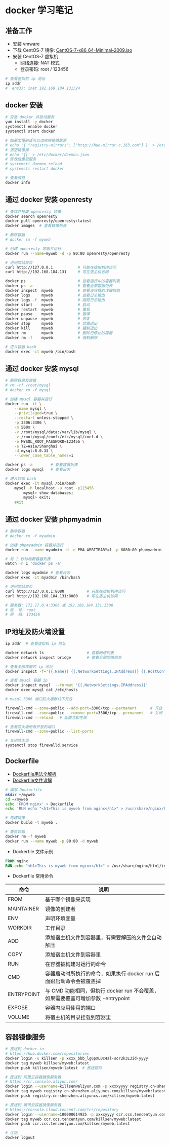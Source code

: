 # docker 学习笔记

## 准备工作

* 安装 vmware
* 下载 CentOS-7 镜像: [CentOS-7-x86_64-Minimal-2009.iso](https://mirrors.aliyun.com/centos/7/isos/x86_64/CentOS-7-x86_64-Minimal-2009.iso?spm=a2c6h.25603864.0.0.74092d1cKCOuxM)
* 安装 CentOS-7 虚拟机
    * 网络连接: NAT 模式
    * 登录密码: root / 123456

```sh
# 查看虚拟机 ip 地址
ip addr
#  ens33: inet 192.168.184.131/24
```

## docker 安装

```sh
# 安装 docker 并启动服务
yum install -y docker
systemctl enable docker
systemctl start docker

# 如果太慢的话可以改用网易镜像源
# echo '{ "registry-mirrors": ["http://hub-mirror.c.163.com"] }' > /etc/docker/daemon.json
# 清空镜像源
# echo '{}' > /etc/docker/daemon.json
# 修改后重启服务
# systemctl daemon-reload
# systemctl restart docker

# 查看信息
docker info
```

## 通过 docker 安装 openresty

```sh
# 查找并拉取 openresty 镜像
docker search openresty
docker pull openresty/openresty:latest
docker images  # 查看镜像列表

# 删除容器
# docker rm -f myweb

# 创建 openresty 容器并运行
docker run --name=myweb -d -p 80:80 openresty/openresty

# 访问网站首页
curl http://127.0.0.1           # 只能在虚拟机内访问
curl http://192.168.184.131     # 可在宿主机访问

docker ps                       # 查看运行中的容器列表
docker ps -a                    # 查看全部容器列表
docker inspect  myweb           # 查看该容器的详细信息
docker logs     myweb           # 查看日志输出
docker logs -f  myweb           # 跟踪日志输出
docker start    myweb           # 启动
docker restart  myweb           # 重启
docker pause    myweb           # 暂停
docker unpause  myweb           # 恢复
docker stop     myweb           # 优雅退出
docker kill     myweb           # 强制退出
docker rm       myweb           # 删除已停止的容器
docker rm -f    myweb           # 强制删除

# 进入容器 bash
docker exec -it myweb /bin/bash
```

## 通过 docker 安装 mysql

```sh
# 删除目录及容器
# rm -rf /root/mysql
# docker rm -f mysql

# 创建 mysql 容器并运行
docker run -it \
    --name mysql \
    --privileged=true \
    --restart unless-stopped \
    -p 3306:3306 \
    -m 500m \
    -v /root/mysql/data:/var/lib/mysql \
    -v /root/mysql/conf:/etc/mysql/conf.d \
    -e MYSQL_ROOT_PASSWORD=123456 \
    -e TZ=Asia/Shanghai \
    -d mysql:8.0.33 \
    --lower_case_table_names=1

docker ps -a        # 查看容器列表
docker logs mysql   # 查看日志

# 进入容器 bash
docker exec -it mysql /bin/bash
    mysql -h localhost -u root -p123456
        mysql> show databases;
        mysql> exit;
    exit
```

## 通过 docker 安装 phpmyadmin

```sh
# 删除容器
# docker rm -f myadmin

# 创建 phpmyadmin 容器并运行
docker run --name myadmin -d -e PMA_ARBITRARY=1 -p 8080:80 phpmyadmin

# 每 1 秒钟刷新容器列表
watch -n 1 'docker ps -a'

docker logs myadmin # 查看日志
docker exec -it myadmin /bin/bash

# 访问网站首页
curl http://127.0.0.1:8080          # 只能在虚拟机内访问
curl http://192.168.184.131:8080    # 可在宿主机访问

# 服务器: 172.17.0.4:3306 或 192.168.184.131:3306
# 账  号: root
# 密  码: 123456
```

## IP地址及防火墙设置

```sh
ip addr  # 查看虚拟机 ip 地址

docker network ls                   # 查看网络列表
docker network inspect bridge       # 查看全部网络信息

# 查看全部容器的 ip 地址
docker inspect -f='{{.Name}} {{.NetworkSettings.IPAddress}} {{.HostConfig.PortBindings}}' $(docker ps -aq)

# 查看 mysql 容器 ip
docker inspect mysql  --format '{{.NetworkSettings.IPAddress}}'
docker exec mysql cat /etc/hosts

# mysql 3306 端口防火墙默认不开放

firewall-cmd --zone=public --add-port=3306/tcp --permanent      # 开放 3306 端口
firewall-cmd --zone=public --remove-port=3306/tcp --permanent   # 关闭 3306 端口
firewall-cmd --reload   # 配置立即生效

# 查看防火墙所有开放的端口
firewall-cmd --zone=public --list-ports

# 关闭防火墙
systemctl stop firewalld.service
```

## Dockerfile

* [Dockerfile用法全解析](https://www.bilibili.com/video/BV1k7411B7QL)
* [Dockerfile文件详解](https://www.cnblogs.com/panwenbin-logs/p/8007348.html)

```sh
# 编写 Dockerfile
mkdir ~/myweb
cd ~/myweb
echo 'FROM nginx' > Dockerfile
echo 'RUN echo "<h1>This is myweb from nginx</h1>" > /usr/share/nginx/html/index.html' >> Dockerfile

# 构建镜像
docker build -t myweb .

# 重启容器
docker rm -f myweb
docker run --name myweb -p 80:80 -d myweb
```

* Dockerfile 文件示例

```Dockerfile
FROM nginx
RUN echo "<h1>This is myweb from nginx</h1>" > /usr/share/nginx/html/index.html
```

* Dockerfile 常用命令

|  命令         | 说明                  |
|  ----         | ----                  |
| FROM          | 基于哪个镜像来实现    |
| MAINTAINER    | 镜像的创建者          |
| ENV           | 声明环境变量          |
| WORKDIR       | 工作目录              |
| ADD           | 添加宿主机文件到容器里，有需要解压的文件会自动解压 |
| COPY          | 添加宿主机文件到容器里 |
| RUN           | 在容器被构建时运行的命令 |
| CMD           | 容器启动时所执行的命令，如果执行 docker run 后面跟启动命令会被覆盖掉 |
| ENTRYPOINT    | 与 CMD 功能相同，但执行 docker run 不会覆盖，如果需要覆盖可增加参数 -entrypoint |
| EXPOSE        | 容器内应用使用的端口 |
| VOLUME        | 将宿主机的目录挂载到容器里 |

## 容器镜像服务

```sh
# 推送到 docker.io
# https://hub.docker.com/repositories
docker login -u killsen -p xxxx_bbb_lg6pXL0c4al-sor2k3L3id-yyyy
docker tag myweb killsen/myweb:latest
docker push killsen/myweb:latest  # 推送超时

# 推送到 阿里云容器镜像服务器
# https://cr.console.aliyun.com/
docker login --username=killsen@aliyun.com -p xxxxyyyy registry.cn-shenzhen.aliyuncs.com
docker tag myweb registry.cn-shenzhen.aliyuncs.com/killsen/myweb:latest
docker push registry.cn-shenzhen.aliyuncs.com/killsen/myweb:latest

# 推送到 腾讯云容器镜像服务器
# https://console.cloud.tencent.com/tcr/repository
docker login --username=100000614925 -p xxxxyyyy ccr.ccs.tencentyun.com
docker tag myweb ccr.ccs.tencentyun.com/killsen/myweb:latest
docker push ccr.ccs.tencentyun.com/killsen/myweb:latest

# 注销
docker logout
```
